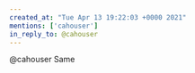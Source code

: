 ```yaml
---
created_at: "Tue Apr 13 19:22:03 +0000 2021"
mentions: ['cahouser']
in_reply_to: @cahouser
---
```


@cahouser Same